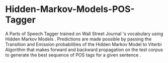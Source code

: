 # Hidden-Markov-Models-POS-Tagger
A Parts of Speech Tagger trained on Wall Street Journal 's vocabulary using Hidden Markov Models . Predictions are made possible by passing the Transition and Emission probabilities of the Hidden Markov Model to Viterbi Algorithm that makes forward and backward propagation on the test corpus to generate the best sequence of POS tags for a given sentence . 
